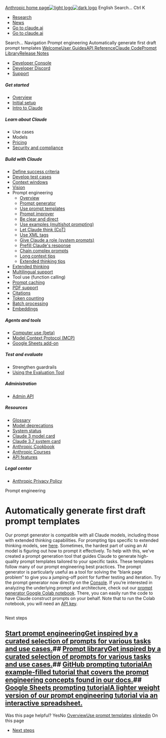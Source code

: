[Anthropic home page![light logo](https://mintlify.s3.us-west-1.amazonaws.com/anthropic/logo/light.svg)![dark logo](https://mintlify.s3.us-west-1.amazonaws.com/anthropic/logo/dark.svg)](https://docs.anthropic.com/)
English
Search...
Ctrl K
  * [Research](https://www.anthropic.com/research)
  * [News](https://www.anthropic.com/news)
  * [Go to claude.ai](https://claude.ai/)
  * [Go to claude.ai](https://claude.ai/)


Search...
Navigation
Prompt engineering
Automatically generate first draft prompt templates
[Welcome](https://docs.anthropic.com/en/home)[User Guides](https://docs.anthropic.com/en/docs/welcome)[API Reference](https://docs.anthropic.com/en/api/getting-started)[Claude Code](https://docs.anthropic.com/en/docs/claude-code/overview)[Prompt Library](https://docs.anthropic.com/en/prompt-library/library)[Release Notes](https://docs.anthropic.com/en/release-notes/overview)
* [Developer Console](https://console.anthropic.com/)
* [Developer Discord](https://www.anthropic.com/discord)
* [Support](https://support.anthropic.com/)
##### Get started
  * [Overview](https://docs.anthropic.com/en/docs/welcome)
  * [Initial setup](https://docs.anthropic.com/en/docs/initial-setup)
  * [Intro to Claude](https://docs.anthropic.com/en/docs/intro-to-claude)


##### Learn about Claude
  * Use cases
  * Models
  * [Pricing](https://docs.anthropic.com/en/docs/about-claude/pricing)
  * [Security and compliance](https://trust.anthropic.com/)


##### Build with Claude
  * [Define success criteria](https://docs.anthropic.com/en/docs/build-with-claude/define-success)
  * [Develop test cases](https://docs.anthropic.com/en/docs/build-with-claude/develop-tests)
  * [Context windows](https://docs.anthropic.com/en/docs/build-with-claude/context-windows)
  * [Vision](https://docs.anthropic.com/en/docs/build-with-claude/vision)
  * Prompt engineering
    * [Overview](https://docs.anthropic.com/en/docs/build-with-claude/prompt-engineering/overview)
    * [Prompt generator](https://docs.anthropic.com/en/docs/build-with-claude/prompt-engineering/prompt-generator)
    * [Use prompt templates](https://docs.anthropic.com/en/docs/build-with-claude/prompt-engineering/prompt-templates-and-variables)
    * [Prompt improver](https://docs.anthropic.com/en/docs/build-with-claude/prompt-engineering/prompt-improver)
    * [Be clear and direct](https://docs.anthropic.com/en/docs/build-with-claude/prompt-engineering/be-clear-and-direct)
    * [Use examples (multishot prompting)](https://docs.anthropic.com/en/docs/build-with-claude/prompt-engineering/multishot-prompting)
    * [Let Claude think (CoT)](https://docs.anthropic.com/en/docs/build-with-claude/prompt-engineering/chain-of-thought)
    * [Use XML tags](https://docs.anthropic.com/en/docs/build-with-claude/prompt-engineering/use-xml-tags)
    * [Give Claude a role (system prompts)](https://docs.anthropic.com/en/docs/build-with-claude/prompt-engineering/system-prompts)
    * [Prefill Claude's response](https://docs.anthropic.com/en/docs/build-with-claude/prompt-engineering/prefill-claudes-response)
    * [Chain complex prompts](https://docs.anthropic.com/en/docs/build-with-claude/prompt-engineering/chain-prompts)
    * [Long context tips](https://docs.anthropic.com/en/docs/build-with-claude/prompt-engineering/long-context-tips)
    * [Extended thinking tips](https://docs.anthropic.com/en/docs/build-with-claude/prompt-engineering/extended-thinking-tips)
  * [Extended thinking](https://docs.anthropic.com/en/docs/build-with-claude/extended-thinking)
  * [Multilingual support](https://docs.anthropic.com/en/docs/build-with-claude/multilingual-support)
  * Tool use (function calling)
  * [Prompt caching](https://docs.anthropic.com/en/docs/build-with-claude/prompt-caching)
  * [PDF support](https://docs.anthropic.com/en/docs/build-with-claude/pdf-support)
  * [Citations](https://docs.anthropic.com/en/docs/build-with-claude/citations)
  * [Token counting](https://docs.anthropic.com/en/docs/build-with-claude/token-counting)
  * [Batch processing](https://docs.anthropic.com/en/docs/build-with-claude/batch-processing)
  * [Embeddings](https://docs.anthropic.com/en/docs/build-with-claude/embeddings)


##### Agents and tools
  * [Computer use (beta)](https://docs.anthropic.com/en/docs/agents-and-tools/computer-use)
  * [Model Context Protocol (MCP)](https://docs.anthropic.com/en/docs/agents-and-tools/mcp)
  * [Google Sheets add-on](https://docs.anthropic.com/en/docs/agents-and-tools/claude-for-sheets)


##### Test and evaluate
  * Strengthen guardrails
  * [Using the Evaluation Tool](https://docs.anthropic.com/en/docs/test-and-evaluate/eval-tool)


##### Administration
  * [Admin API](https://docs.anthropic.com/en/docs/administration/administration-api)


##### Resources
  * [Glossary](https://docs.anthropic.com/en/docs/resources/glossary)
  * [Model deprecations](https://docs.anthropic.com/en/docs/resources/model-deprecations)
  * [System status](https://status.anthropic.com/)
  * [Claude 3 model card](https://assets.anthropic.com/m/61e7d27f8c8f5919/original/Claude-3-Model-Card.pdf)
  * [Claude 3.7 system card](https://anthropic.com/claude-3-7-sonnet-system-card)
  * [Anthropic Cookbook](https://github.com/anthropics/anthropic-cookbook)
  * [Anthropic Courses](https://github.com/anthropics/courses)
  * [API features](https://docs.anthropic.com/en/docs/resources/api-features)


##### Legal center
  * [Anthropic Privacy Policy](https://www.anthropic.com/legal/privacy)


Prompt engineering
# Automatically generate first draft prompt templates
Our prompt generator is compatible with all Claude models, including those with extended thinking capabilities. For prompting tips specific to extended thinking models, see [here](https://docs.anthropic.com/en/docs/build-with-claude/extended-thinking).
Sometimes, the hardest part of using an AI model is figuring out how to prompt it effectively. To help with this, we’ve created a prompt generation tool that guides Claude to generate high-quality prompt templates tailored to your specific tasks. These templates follow many of our prompt engineering best practices.
The prompt generator is particularly useful as a tool for solving the “blank page problem” to give you a jumping-off point for further testing and iteration.
Try the prompt generator now directly on the [Console](https://console.anthropic.com/dashboard).
If you’re interested in analyzing the underlying prompt and architecture, check out our [prompt generator Google Colab notebook](https://anthropic.com/metaprompt-notebook/). There, you can easily run the code to have Claude construct prompts on your behalf.
Note that to run the Colab notebook, you will need an [API key](https://console.anthropic.com/settings/keys).
## 
[​](https://docs.anthropic.com/en/docs/build-with-claude/prompt-engineering/prompt-generator#next-steps)
Next steps
## [Start prompt engineeringGet inspired by a curated selection of prompts for various tasks and use cases.](https://docs.anthropic.com/en/docs/build-with-claude/prompt-engineering/be-clear-and-direct)## [Prompt libraryGet inspired by a curated selection of prompts for various tasks and use cases.](https://docs.anthropic.com/en/prompt-library/library)## [GitHub prompting tutorialAn example-filled tutorial that covers the prompt engineering concepts found in our docs.](https://github.com/anthropics/prompt-eng-interactive-tutorial)## [Google Sheets prompting tutorialA lighter weight version of our prompt engineering tutorial via an interactive spreadsheet.](https://docs.google.com/spreadsheets/d/19jzLgRruG9kjUQNKtCg1ZjdD6l6weA6qRXG5zLIAhC8)
Was this page helpful?
YesNo
[Overview](https://docs.anthropic.com/en/docs/build-with-claude/prompt-engineering/overview)[Use prompt templates](https://docs.anthropic.com/en/docs/build-with-claude/prompt-engineering/prompt-templates-and-variables)
[x](https://x.com/AnthropicAI)[linkedin](https://www.linkedin.com/company/anthropicresearch)
On this page
  * [Next steps](https://docs.anthropic.com/en/docs/build-with-claude/prompt-engineering/prompt-generator#next-steps)


